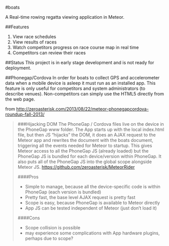 #boats

A Real-time rowing regatta viewing application in Meteor.

##Features
1. View race schedules
2. View results of races
3. Watch competitors progress on race course map in real time
4. Competitors can review their races 

##Status
This project is in early stage development and is not ready for deployment.

##Phonegap/Cordova
In order for boats to collect GPS and accelerometer data when a mobile device is asleep it must run as an installed app. This feature is only useful for competitors and system administrators (to describe venues). Non-competitors can simply use the HTML5 directly from the web page.

from http://zeroasterisk.com/2013/08/22/meteor-phonegapcordova-roundup-fall-2013/
> ###Hijacking DOM
> The PhoneGap / Cordova files live on the device in the PhoneGap www folder.  The App starts up with the local index.html file, but then JS “hijacks” the DOM, it does an AJAX request to the Meteor app and rewrites the document with the boats document, triggering all the events needed for Meteor to startup. 
> This gives Meteor access to all the PhoneGap JS (already loaded) but the PhoneGap JS is bundled for each device/version within PhoneGap.  It also puts all of the PhoneGap JS into the global scope alongside Meteor JS.
https://github.com/zeroasterisk/MeteorRider
> 
> ####Pros
> * Simple to manage, because all the device-specific code is within PhoneGap (each version is bundled)
> * Pretty fast, the base level AJAX request is pretty fast
> * Scope is easy, because PhoneGap is available to Meteor directly
> * App JS can be tested independent of Meteor (just don’t load it)
> 
> ####Cons
> * Scope collision is possible
> * may experience some complications with App hardware plugins, perhaps due to scope?